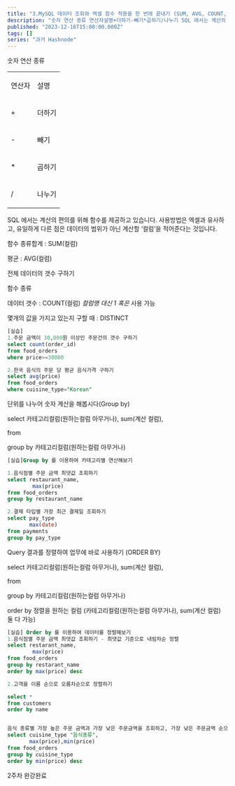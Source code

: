 ```yaml
---
title: "3.MySQL 데이터 조회와 엑셀 함수 적용을 한 번에 끝내기 (SUM, AVG, COUNT, MIN, MAX)"
description: "숫자 연산 종류 연산자설명+더하기-빼기*곱하기/나누기 SQL 에서는 계산의 편의를 위해 함수를 제공하고 있습니다. 사용방법은 엑셀과 유사하고, 유일하게 다른 점은 데이터의 범위가 아닌 계산할 ‘컬럼’을 적어준다는 것입니다. 함수 종류합계 : SUM(컬럼) 평균 : AVG(컬럼) 전체 데이터의 갯수 구하기 함수 종류 데이터 갯수 : COUNT(컬럼) 컬럼명 대신 1 혹은 사용 가능 몇개의 값을 가지고 있는지 구할 때 : DISTINCT [실습]..."
published: "2023-12-16T15:00:00.000Z"
tags: []
series: "과거 Hashnode"
---
```


숫자 연산 종류

<table><tbody><tr><td colspan="1" rowspan="1"><p>연산자</p></td><td colspan="1" rowspan="1"><p>설명</p></td></tr><tr><td colspan="1" rowspan="1"><p>+</p></td><td colspan="1" rowspan="1"><p>더하기</p></td></tr><tr><td colspan="1" rowspan="1"><p>-</p></td><td colspan="1" rowspan="1"><p>빼기</p></td></tr><tr><td colspan="1" rowspan="1"><p>*</p></td><td colspan="1" rowspan="1"><p>곱하기</p></td></tr><tr><td colspan="1" rowspan="1"><p>/</p></td><td colspan="1" rowspan="1"><p>나누기</p></td></tr></tbody></table>

SQL 에서는 계산의 편의를 위해 함수를 제공하고 있습니다. 사용방법은 엑셀과 유사하고, 유일하게 다른 점은 데이터의 범위가 아닌 계산할 ‘컬럼’을 적어준다는 것입니다.

함수 종류합계 : SUM(컬럼)

평균 : AVG(컬럼)

전체 데이터의 갯수 구하기

함수 종류

데이터 갯수 : COUNT(컬럼) *컬럼명 대신 1 혹은* 사용 가능

몇개의 값을 가지고 있는지 구할 때 : DISTINCT

```sql
[실습]
1.주문 금액이 30,000원 이상인 주문건의 갯수 구하기
select count(order_id)
from food_orders
where price>=30000

2.한국 음식의 주문 당 평균 음식가격 구하기
select avg(price)
from food_orders
where cuisine_type="Korean"
```

단위를 나누어 숫자 계산을 해봅시다(Group by)

select 카테고리컬럼(원하는컬럼 아무거나), sum(계산 컬럼),

from

group by 카테고리컬럼(원하는컬럼 아무거나)

```sql
[실습]Group by 를 이용하여 카테고리별 연산해보기

1.음식점별 주문 금액 최댓값 조회하기
select restaurant_name,
		max(price)
from food_orders
group by restaurant_name

2.결제 타입별 가장 최근 결제일 조회하기
select pay_type
	   max(date)
from payments
group by pay_type
```

Query 결과를 정렬하여 업무에 바로 사용하기 (ORDER BY)

select 카테고리컬럼(원하는컬럼 아무거나), sum(계산 컬럼),

from

group by 카테고리컬럼(원하는컬럼 아무거나)

order by 정렬을 원하는 컬럼 (카테고리컬럼(원하는컬럼 아무거나), sum(계산 컬럼) 둘 다 가능)

```sql
[실습] Order by 를 이용하여 데이터를 정렬해보기
1.음식점별 주문 금액 최댓값 조회하기 - 최댓값 기준으로 내림차순 정렬
select restarant_name,
		max(price)
from food_orders
group by restarant_name
order by max(price) desc

2.고객을 이름 순으로 오름차순으로 정렬하기

select *
from customers
order by name


음식 종류별 가장 높은 주문 금액과 가장 낮은 주문금액을 조회하고, 가장 낮은 주문금액 순으로 (내림차순) 정렬하기
select cuisine_type "음식종류",
       max(price),min(price)
from food_orders
group by cuisine_type
order by min(price) desc
```

2주차 완강완료